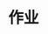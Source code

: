 <!--
 * @Author: zhangniannian
 * @Date: 2022-04-07 17:46:02
 * @LastEditors: zhangniannian
 * @LastEditTime: 2022-04-07 17:46:03
 * @Description: 请填写简介
-->
# 作业  

